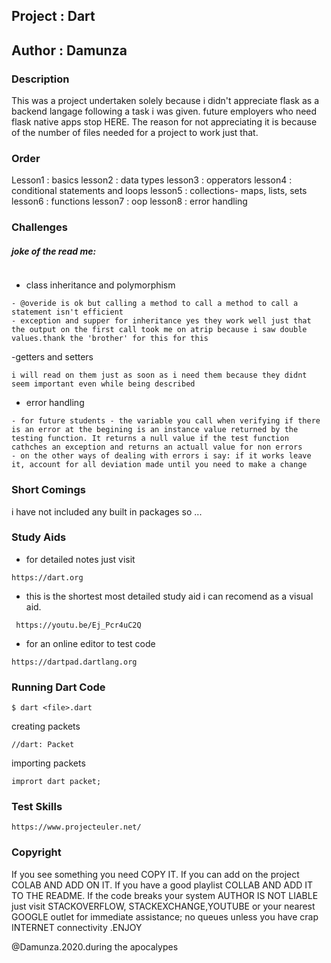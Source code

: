 ## Project : Dart 
## Author : Damunza

### Description
This was a project undertaken solely because i didn't appreciate flask as a backend langage following a task i was given. future employers who need flask native apps stop HERE. The reason for not appreciating it is because of the number of files needed for a project to work just that.

### Order
Lesson1 : basics 
lesson2 : data types
lesson3 : opperators
lesson4 : conditional statements and loops
lesson5 : collections- maps, lists, sets
lesson6 : functions
lesson7 : oop
lesson8 : error handling

### Challenges 

##### joke of the read me: 
```i had to learn Indian. This isnt a language i can speak just tha my brown 'brother' dare i say staid in india a little too long 
```
- class inheritance and polymorphism
```
- @overide is ok but calling a method to call a method to call a statement isn't efficient
- exception and supper for inheritance yes they work well just that the output on the first call took me on atrip because i saw double values.thank the 'brother' for this for this 
```
-getters and setters 
```
i will read on them just as soon as i need them because they didnt seem important even while being described 
```
- error handling 
```
- for future students - the variable you call when verifying if there is an error at the begining is an instance value returned by the testing function. It returns a null value if the test function cathches an exception and returns an actuall value for non errors 
- on the other ways of dealing with errors i say: if it works leave it, account for all deviation made until you need to make a change 
```

### Short Comings 

i have not included any built in packages so ...

### Study Aids 
- for detailed notes just visit
```
https://dart.org
```
- this is the shortest most detailed study aid i can recomend as a visual aid.
```
 https://youtu.be/Ej_Pcr4uC2Q
```
- for an online editor to test code 
```
https://dartpad.dartlang.org
```

### Running Dart Code
```
$ dart <file>.dart
```
creating packets
```
//dart: Packet
```
importing packets 
```
imprort dart packet;
```

### Test Skills
```
https://www.projecteuler.net/
```

### Copyright
If you see something you need COPY IT. If you can add on the project COLAB AND ADD ON IT. If you have a good playlist COLLAB AND ADD IT TO THE README. If the code breaks your system AUTHOR IS NOT LIABLE just visit STACKOVERFLOW, STACKEXCHANGE,YOUTUBE or your nearest GOOGLE outlet for immediate assistance; no queues unless you have crap INTERNET connectivity .ENJOY

@Damunza.2020.during the apocalypes
